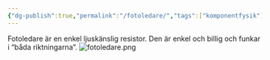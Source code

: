 ```yaml
---
{"dg-publish":true,"permalink":"/fotoledare/","tags":["komponentfysik"]}
---
```


Fotoledare är en enkel ljuskänslig resistor. Den är enkel och billig och funkar i “båda riktningarna”.
![fotoledare.png](/img/user/images/fotoledare.png)